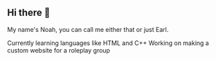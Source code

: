 ## Hi there 👋

My name's Noah, you can call me either that or just Earl.

Currently learning languages like HTML and C++
Working on making a custom website for a roleplay group


<!--
**EarliusOxide/EarliusOxide** is a ✨ _special_ ✨ repository because its `README.md` (this file) appears on your GitHub profile.

Here are some ideas to get you started:

- 🔭 I’m currently working on ...
- 🌱 I’m currently learning ...
- 👯 I’m looking to collaborate on ...
- 🤔 I’m looking for help with ...
- 💬 Ask me about ...
- 📫 How to reach me: ...
- 😄 Pronouns: ...
- ⚡ Fun fact: ...
-->
